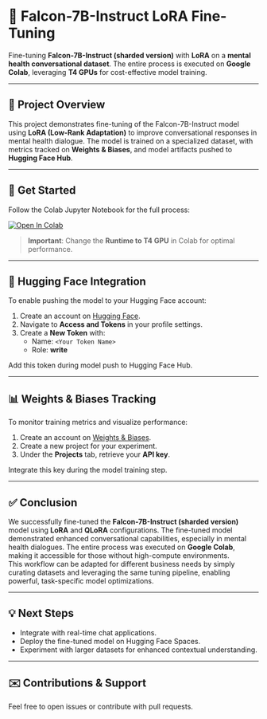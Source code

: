 # 🚀 Falcon-7B-Instruct LoRA Fine-Tuning

Fine-tuning **Falcon-7B-Instruct (sharded version)** with **LoRA** on a **mental health conversational dataset**. The entire process is executed on **Google Colab**, leveraging **T4 GPUs** for cost-effective model training.

---

## 📌 **Project Overview**
This project demonstrates fine-tuning of the Falcon-7B-Instruct model using **LoRA (Low-Rank Adaptation)** to improve conversational responses in mental health dialogue. The model is trained on a specialized dataset, with metrics tracked on **Weights & Biases**, and model artifacts pushed to **Hugging Face Hub**.

---

## 🚀 **Get Started**
Follow the Colab Jupyter Notebook for the full process:

[![Open In Colab](https://colab.research.google.com/assets/colab-badge.svg)](https://colab.research.google.com/github/mahdimirmojarabian/Falcon_7B_Instruct_LoRA_FineTuning_Mental_Health_Data/blob/main/Falcon_7B_Instruct_LoRA_FineTuning_Mental_Health_Data.ipynb)

> **Important**: Change the **Runtime to T4 GPU** in Colab for optimal performance.

---

## 🔗 **Hugging Face Integration**
To enable pushing the model to your Hugging Face account:  
1. Create an account on [Hugging Face](https://huggingface.co/join).  
2. Navigate to **Access and Tokens** in your profile settings.  
3. Create a **New Token** with:
    - Name: `<Your Token Name>`
    - Role: **write**  

Add this token during model push to Hugging Face Hub.

---

## 📊 **Weights & Biases Tracking**
To monitor training metrics and visualize performance:  
1. Create an account on [Weights & Biases](https://wandb.ai/site).  
2. Create a new project for your experiment.  
3. Under the **Projects** tab, retrieve your **API key**.  

Integrate this key during the model training step.

---

## ✅ **Conclusion**
We successfully fine-tuned the **Falcon-7B-Instruct (sharded version)** model using **LoRA** and **QLoRA** configurations. The fine-tuned model demonstrated enhanced conversational capabilities, especially in mental health dialogues. The entire process was executed on **Google Colab**, making it accessible for those without high-compute environments.  
This workflow can be adapted for different business needs by simply curating datasets and leveraging the same tuning pipeline, enabling powerful, task-specific model optimizations.

---

## 💡 **Next Steps**
- Integrate with real-time chat applications.
- Deploy the fine-tuned model on Hugging Face Spaces.
- Experiment with larger datasets for enhanced contextual understanding.

---

## ✉️ **Contributions & Support**
Feel free to open issues or contribute with pull requests.


